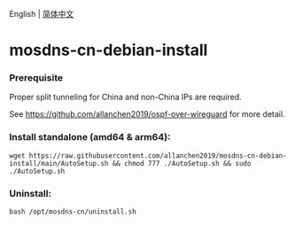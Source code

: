 English | [简体中文](./README_zh-CN.md)
# mosdns-cn-debian-install


### Prerequisite
Proper split tunneling for China and non-China IPs are required. 

See https://github.com/allanchen2019/ospf-over-wireguard for more detail.

### Install standalone (amd64 & arm64):
```
wget https://raw.githubusercontent.com/allanchen2019/mosdns-cn-debian-install/main/AutoSetup.sh && chmod 777 ./AutoSetup.sh && sudo ./AutoSetup.sh
```


### Uninstall:
```
bash /opt/mosdns-cn/uninstall.sh
```
